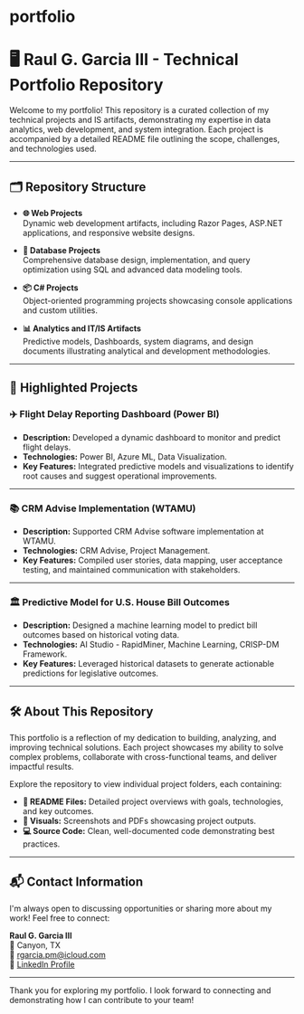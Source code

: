 # portfolio
# 🖥️ **Raul G. Garcia III - Technical Portfolio Repository**

Welcome to my portfolio! This repository is a curated collection of my technical projects and IS artifacts, demonstrating my expertise in data analytics, web development, and system integration. Each project is accompanied by a detailed README file outlining the scope, challenges, and technologies used.

---

## 🗂️ **Repository Structure**
- **🌐 Web Projects**  
  Dynamic web development artifacts, including Razor Pages, ASP.NET applications, and responsive website designs.  

- **💾 Database Projects**  
  Comprehensive database design, implementation, and query optimization using SQL and advanced data modeling tools.  

- **📦 C# Projects**  
  Object-oriented programming projects showcasing console applications and custom utilities.  

- **📊 Analytics and IT/IS Artifacts**  
  Predictive models, Dashboards, system diagrams, and design documents illustrating analytical and development methodologies.

---

## 🌟 **Highlighted Projects**
### **✈️ Flight Delay Reporting Dashboard (Power BI)**  
- **Description:** Developed a dynamic dashboard to monitor and predict flight delays.  
- **Technologies:** Power BI, Azure ML, Data Visualization.  
- **Key Features:** Integrated predictive models and visualizations to identify root causes and suggest operational improvements.

---

### **📚 CRM Advise Implementation (WTAMU)**  
- **Description:** Supported CRM Advise software implementation at WTAMU.  
- **Technologies:** CRM Advise, Project Management.  
- **Key Features:** Compiled user stories, data mapping, user acceptance testing, and maintained communication with stakeholders.

---

### **🏛️ Predictive Model for U.S. House Bill Outcomes**  
- **Description:** Designed a machine learning model to predict bill outcomes based on historical voting data.  
- **Technologies:** AI Studio - RapidMiner, Machine Learning, CRISP-DM Framework.  
- **Key Features:** Leveraged historical datasets to generate actionable predictions for legislative outcomes.

---

## 🛠️ **About This Repository**
This portfolio is a reflection of my dedication to building, analyzing, and improving technical solutions. Each project showcases my ability to solve complex problems, collaborate with cross-functional teams, and deliver impactful results.

Explore the repository to view individual project folders, each containing:
- **📄 README Files:** Detailed project overviews with goals, technologies, and key outcomes.  
- **📸 Visuals:** Screenshots and PDFs showcasing project outputs.  
- **💻 Source Code:** Clean, well-documented code demonstrating best practices.

---

## 📬 **Contact Information**
I'm always open to discussing opportunities or sharing more about my work! Feel free to connect:

**Raul G. Garcia III**  
📍 Canyon, TX  
📧 [rgarcia.pm@icloud.com](mailto:rgarcia.pm@icloud.com)  
🔗 [LinkedIn Profile](https://www.linkedin.com/in/rg-garcia)  

---

Thank you for exploring my portfolio. I look forward to connecting and demonstrating how I can contribute to your team!
